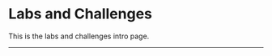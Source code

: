 # Labs and Challenges

This is the labs and challenges intro page.

<hr class="tight"><p class="timestamp" id="timestamp"></p>
<script type='text/javascript'>document.getElementById("timestamp").innerHTML = Date(document.lastModified);</script>
